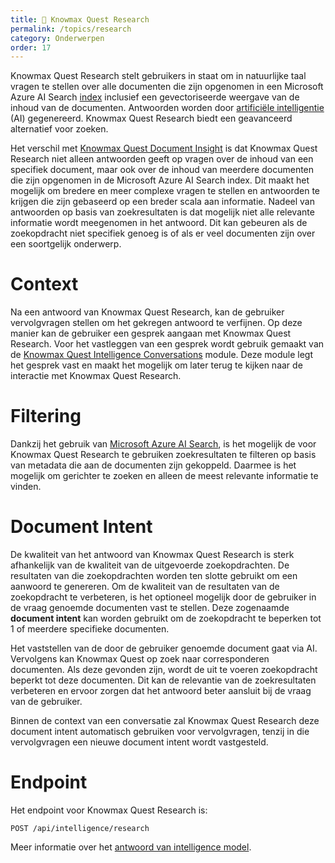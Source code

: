 ```yaml
---
title: 🧠 Knowmax Quest Research
permalink: /topics/research
category: Onderwerpen
order: 17
---
```


Knowmax Quest Research stelt gebruikers in staat om in natuurlijke taal vragen te stellen over alle documenten die zijn opgenomen in een Microsoft Azure AI Search [index](/topics/indexes) inclusief een gevectoriseerde weergave van de inhoud van de documenten. Antwoorden worden door [artificiële intelligentie](/topics/intelligencemodels) (AI) gegenereerd. Knowmax Quest Research biedt een geavanceerd alternatief voor zoeken. 

Het verschil met [Knowmax Quest Document Insight](/topics/document-insight) is dat Knowmax Quest Research niet alleen antwoorden geeft op vragen over de inhoud van een specifiek document, maar ook over de inhoud van meerdere documenten die zijn opgenomen in de Microsoft Azure AI Search index. Dit maakt het mogelijk om bredere en meer complexe vragen te stellen en antwoorden te krijgen die zijn gebaseerd op een breder scala aan informatie. Nadeel van antwoorden op basis van zoekresultaten is dat mogelijk niet alle relevante informatie wordt meegenomen in het antwoord. Dit kan gebeuren als de zoekopdracht niet specifiek genoeg is of als er veel documenten zijn over een soortgelijk onderwerp.

# Context
Na een antwoord van Knowmax Quest Research, kan de gebruiker vervolgvragen stellen om het gekregen antwoord te verfijnen. Op deze manier kan de gebruiker een gesprek aangaan met Knowmax Quest Research. Voor het vastleggen van een gesprek wordt gebruik gemaakt van de [Knowmax Quest Intelligence Conversations](/topics/intelligence-conversations) module. Deze module legt het gesprek vast en maakt het mogelijk om later terug te kijken naar de interactie met Knowmax Quest Research.

# Filtering
Dankzij het gebruik van [Microsoft Azure AI Search](/topics/indexes), is het mogelijk de voor Knowmax Quest Research te gebruiken zoekresultaten te filteren op basis van metadata die aan de documenten zijn gekoppeld. Daarmee is het mogelijk om gerichter te zoeken en alleen de meest relevante informatie te vinden. 

# Document Intent
De kwaliteit van het antwoord van Knowmax Quest Research is sterk afhankelijk van de kwaliteit van de uitgevoerde zoekopdrachten. De resultaten van die zoekopdrachten worden ten slotte gebruikt om een aanwoord te genereren. Om de kwaliteit van de resultaten van de zoekopdracht te verbeteren, is het optioneel mogelijk door de gebruiker in de vraag genoemde documenten vast te stellen. Deze zogenaamde **document intent** kan worden gebruikt om de zoekopdracht te beperken tot 1 of meerdere specifieke documenten.

Het vaststellen van de door de gebruiker genoemde document gaat via AI. Vervolgens kan Knowmax Quest op zoek naar corresponderen documenten. Als deze gevonden zijn, wordt de uit te voeren zoekopdracht beperkt tot deze documenten. Dit kan de relevantie van de zoekresultaten verbeteren en ervoor zorgen dat het antwoord beter aansluit bij de vraag van de gebruiker.

Binnen de context van een conversatie zal Knowmax Quest Research deze document intent automatisch gebruiken voor vervolgvragen, tenzij in die vervolgvragen een nieuwe document intent wordt vastgesteld. 

# Endpoint
Het endpoint voor Knowmax Quest Research is:

```
POST /api/intelligence/research
```

Meer informatie over het [antwoord van intelligence model](/topics/ai-answer-format).